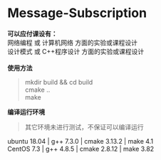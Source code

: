 # Message-Subscription

**可以应付课设有：** <br>
网络编程 或 计算机网络   方面的实验或课程设计 <br>
设计模式 或 C++程序设计  方面的实验或课程设计 <br>
<br>
**使用方法** <br>
> mkdir build && cd build <br>
cmake .. <br>
make

**编译运行环境**
> 其它环境未进行测试，不保证可以编译运行

ubuntu 18.04 | g++ 7.3.0 | cmake 3.13.2 | make 4.1 <br>
CentOS 7.3 | g++ 4.8.5 | cmake 2.8.12 | make 3.82 <br>